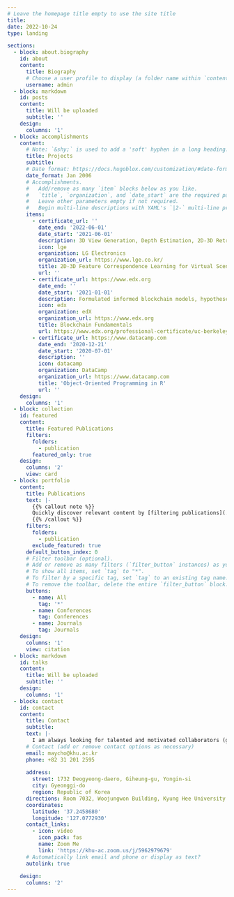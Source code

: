 ```yaml
---
# Leave the homepage title empty to use the site title
title:
date: 2022-10-24
type: landing

sections:
  - block: about.biography
    id: about
    content:
      title: Biography
      # Choose a user profile to display (a folder name within `content/authors/`)
      username: admin
  - block: markdown
    id: posts
    content:
      title: Will be uploaded
      subtitle: ''
    design:
      columns: '1'
  - block: accomplishments
    content:
      # Note: `&shy;` is used to add a 'soft' hyphen in a long heading.
      title: Projects
      subtitle:
      # Date format: https://docs.hugoblox.com/customization/#date-format
      date_format: Jan 2006
      # Accomplishments.
      #   Add/remove as many `item` blocks below as you like.
      #   `title`, `organization`, and `date_start` are the required parameters.
      #   Leave other parameters empty if not required.
      #   Begin multi-line descriptions with YAML's `|2-` multi-line prefix.
      items:
        - certificate_url: ''
          date_end: '2022-06-01'
          date_start: '2021-06-01'
          description: 3D View Generation, Depth Estimation, 2D-3D Retrieval, 3D Object Detection
          icon: lge
          organization: LG Electronics
          organization_url: https://www.lge.co.kr/
          title: 2D-3D Feature Correspondence Learning for Virtual Scene Reconstruction
          url: ''
        - certificate_url: https://www.edx.org
          date_end: ''
          date_start: '2021-01-01'
          description: Formulated informed blockchain models, hypotheses, and use cases.
          icon: edx
          organization: edX
          organization_url: https://www.edx.org
          title: Blockchain Fundamentals
          url: https://www.edx.org/professional-certificate/uc-berkeleyx-blockchain-fundamentals
        - certificate_url: https://www.datacamp.com
          date_end: '2020-12-21'
          date_start: '2020-07-01'
          description: ''
          icon: datacamp
          organization: DataCamp
          organization_url: https://www.datacamp.com
          title: 'Object-Oriented Programming in R'
          url: ''
    design:
      columns: '1'
  - block: collection
    id: featured
    content:
      title: Featured Publications
      filters:
        folders:
          - publication
        featured_only: true
    design:
      columns: '2'
      view: card
  - block: portfolio
    content:
      title: Publications
      text: |-
        {{% callout note %}}
        Quickly discover relevant content by [filtering publications](./publication/).
        {{% /callout %}}
      filters:
        folders:
          - publication
        exclude_featured: true
      default_button_index: 0
      # Filter toolbar (optional).
      # Add or remove as many filters (`filter_button` instances) as you like.
      # To show all items, set `tag` to "*".
      # To filter by a specific tag, set `tag` to an existing tag name.
      # To remove the toolbar, delete the entire `filter_button` block.
      buttons:
        - name: All
          tag: '*'
        - name: Conferences
          tag: Conferences
        - name: Journals
          tag: Journals
    design:
      columns: '1'
      view: citation
  - block: markdown
    id: talks
    content:
      title: Will be uploaded
      subtitle: ''
    design:
      columns: '1'
  - block: contact
    id: contact
    content:
      title: Contact
      subtitle:
      text: |-
        I am always looking for talented and motivated collaborators (graduate students, postdocs, and undergraduate interns). If you're interested in joining our lab or collaborating, please email me.
      # Contact (add or remove contact options as necessary)
      email: maycho@khu.ac.kr
      phone: +82 31 201 2595
      
      address:
        street: 1732 Deogyeong-daero, Giheung-gu, Yongin-si
        city: Gyeonggi-do
        region: Republic of Korea
      directions: Room 7032, Woojungwon Building, Kyung Hee University
      coordinates:
        latitude: '37.2458680'
        longitude: '127.0772930' 
      contact_links:
        - icon: video
          icon_pack: fas
          name: Zoom Me
          link: 'https://khu-ac.zoom.us/j/5962979679'
      # Automatically link email and phone or display as text?
      autolink: true
     
    design:
      columns: '2'
---
```

